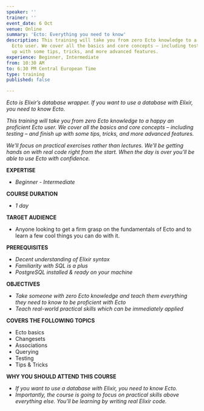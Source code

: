 ```yaml
---
speaker: ''
trainer: ''
event_date: 6 Oct
venue: Online
summary: 'Ecto: Everything you need to know'
description: This training will take you from zero Ecto knowledge to a happy an proficient
  Ecto user. We cover all the basics and core concepts – including testing – and finish
  up with some tips, tricks, and more advanced features.
experience: Beginner, Intermediate
from: 10:30 AM
to: 6:30 PM Central European Time
type: training
published: false

---
```

_Ecto is Elixir’s database wrapper. If you want to use a database with Elixir, you need to know Ecto._

_This training will take you from zero Ecto knowledge to a happy an proficient Ecto user. We cover all the basics and core concepts – including testing – and finish up with some tips, tricks, and more advanced features._

_We’ll focus on practical exercises rather than lectures. We’ll be getting hands on with real code right from the start. When the day is over you’ll be able to use Ecto with confidence._

**EXPERTISE**

* _Beginner - Intermediate_

**COURSE DURATION**

* _1 day_

**TARGET AUDIENCE**

* Anyone looking to get a firm grasp on the fundamentals of Ecto and to learn a few cool things you can do with it.

**PREREQUISITES**

* _Decent understanding of Elixir syntax_
* _Familiarity with SQL is a plus_
* _PostgreSQL installed & ready on your machine_

**OBJECTIVES**

* _Take someone with zero Ecto knowledge and teach them everything they need to know to be proficient with Ecto_
* _Teach real-world practical skills which can be immediately applied_

**COVERS THE FOLLOWING TOPICS**

* Ecto basics
* Changesets
* Associations
* Querying
* Testing
* Tips & Tricks

**WHY YOU SHOULD ATTEND THIS COURSE**

* _If you want to use a database with Elixir, you need to know Ecto._
* _Importantly, the course is going to focus on practical skills above everything else. You’ll be learning by writing real Elixir code._